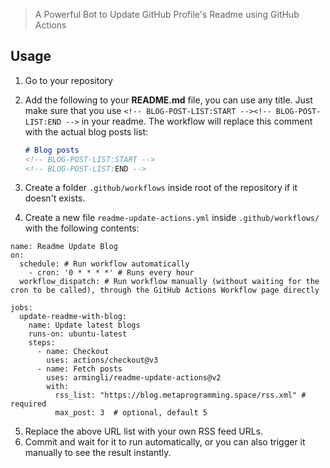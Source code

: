 
> A Powerful Bot to Update GitHub Profile's Readme using GitHub Actions

## Usage

1. Go to your repository
2. Add the following to your **README.md** file, you can use any title. Just make sure that you use 
`<!-- BLOG-POST-LIST:START --><!-- BLOG-POST-LIST:END -->` in your readme. The workflow will replace this comment with the actual blog posts list:

    ```markdown
    # Blog posts
    <!-- BLOG-POST-LIST:START -->
    <!-- BLOG-POST-LIST:END -->
    ```

3. Create a folder `.github/workflows` inside root of the repository if it doesn't exists.
4. Create a new file `readme-update-actions.yml`  inside `.github/workflows/`  with the following contents:

```
name: Readme Update Blog
on:
  schedule: # Run workflow automatically
    - cron: '0 * * * *' # Runs every hour
  workflow_dispatch: # Run workflow manually (without waiting for the cron to be called), through the GitHub Actions Workflow page directly

jobs:
  update-readme-with-blog:
    name: Update latest blogs
    runs-on: ubuntu-latest
    steps:
      - name: Checkout
        uses: actions/checkout@v3
      - name: Fetch posts
        uses: armingli/readme-update-actions@v2
        with:
          rss_list: "https://blog.metaprogramming.space/rss.xml" # required
          max_post: 3  # optional, default 5 
```

5. Replace the above URL list with your own RSS feed URLs.
6. Commit and wait for it to run automatically, or you can also trigger it manually to see the result instantly.


<!-- BLOG-POST-LIST:START -->
<!-- BLOG-POST-LIST:END -->

